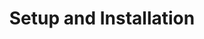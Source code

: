 ---
title: "Setup and Installation"
customHeadElements:
  - <link rel="manifest" href="manifest.json" />
---